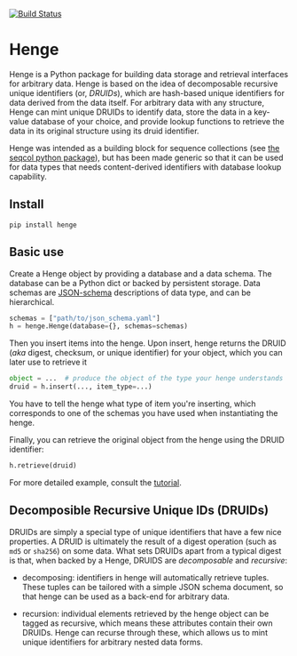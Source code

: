 [![Build Status](https://travis-ci.com/databio/henge.svg?branch=master)](https://travis-ci.com/databio/henge)

# Henge 

Henge is a Python package for building data storage and retrieval interfaces for arbitrary data. Henge is based on the idea of decomposable recursive unique identifiers (or, *DRUIDs*), which are hash-based unique identifiers for data derived from the data itself. For arbitrary data with any structure, Henge can mint unique DRUIDs to identify data, store the data in a key-value database of your choice, and provide lookup functions to retrieve the data in its original structure using its druid identifier.

Henge was intended as a building block for sequence collections (see [the seqcol python package](https://github.com/refgenie/seqcol)), but has been made generic so that it can be used for data types that needs content-derived identifiers with database lookup capability.

## Install

```
pip install henge
```

## Basic use

Create a Henge object by providing a database and a data schema. The database can be a Python dict or backed by persistent storage. Data schemas are [JSON-schema](https://json-schema.org/) descriptions of data type, and can be hierarchical.

```python
schemas = ["path/to/json_schema.yaml"]
h = henge.Henge(database={}, schemas=schemas)
```

Then you insert items into the henge. Upon insert, henge returns the DRUID (*aka* digest, checksum, or unique identifier) for your object, which you can later use to retrieve it

```python
object = ...  # produce the object of the type your henge understands
druid = h.insert(..., item_type=...)
```

You have to tell the henge what type of item you're inserting, which corresponds to one of the schemas you have used when instantiating the henge.

Finally, you can retrieve the original object from the henge using the DRUID identifier:

```python
h.retrieve(druid)
```

For more detailed example, consult the [tutorial](tutorial.md).

## Decomposible Recursive Unique IDs (DRUIDs)

DRUIDs are simply a special type of unique identifiers that have a few nice properties. A DRUID is ultimately the result of a digest operation (such as `md5` or `sha256`) on some data. What sets DRUIDs apart from a typical digest is that, when backed by a Henge, DRUIDS are *decomposable* and *recursive*:

- decomposing: identifiers in henge will automatically retrieve tuples. These tuples can be tailored with a simple JSON schema document, so that henge can be used as a back-end for arbitrary data.

- recursion: individual elements retrieved by the henge object can be tagged as recursive, which means these attributes contain their own DRUIDs. Henge can recurse through these, which allows us to mint unique identifiers for arbitrary nested data forms.
